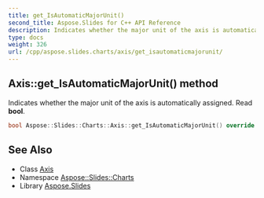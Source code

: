 ```yaml
---
title: get_IsAutomaticMajorUnit()
second_title: Aspose.Slides for C++ API Reference
description: Indicates whether the major unit of the axis is automatically assigned. Read bool.
type: docs
weight: 326
url: /cpp/aspose.slides.charts/axis/get_isautomaticmajorunit/
---
```

## Axis::get_IsAutomaticMajorUnit() method


Indicates whether the major unit of the axis is automatically assigned. Read **bool**.

```cpp
bool Aspose::Slides::Charts::Axis::get_IsAutomaticMajorUnit() override
```

## See Also

* Class [Axis](./)
* Namespace [Aspose::Slides::Charts](../)
* Library [Aspose.Slides](../../)